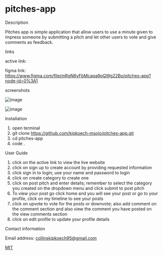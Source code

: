 # pitches-app

Description

Pitches app is simple application that allow users to use a minute given to impress someone by submitting a pitch and let other users to vote and give comments as feedback.

links

active link:

figma link:  https://www.figma.com/file/mRgN8yFbMcaqa8pQWg22Bo/pitches-app?node-id=0%3A1

screenshots


![image](https://user-images.githubusercontent.com/68596898/97168385-69f48600-1799-11eb-8e5e-88b2b3ff9c7b.png)

![image](https://user-images.githubusercontent.com/68596898/97168617-cc4d8680-1799-11eb-975f-f587766268da.png)


Installation

1. open terminal
2. git clone https://github.com/kipkoech-msojo/pitches-app.git
3. cd pitches-app
4. code .

User Guide

1. click on the active link to view the live website
2. click on sign up to create account by providing requested information
3. click sign in to login; use your name and password to login
4. click on create category to create one
5. click on post pitch and enter details; remember to select the category you created on the dropdown menu and click submit to post pitch
6. To view your post go click home and you will see your post or go to your profile, click on my timeline to see your posts
7. click on upvote to vote for the posts or downvote; also add comment on the comment section and also view the comment you have posted on the view comments section
8. click on edit profile to update your profile details




Contact information 

Email address: collinskipkoech95@gmail.com


[MIT](LICENSE.md)
